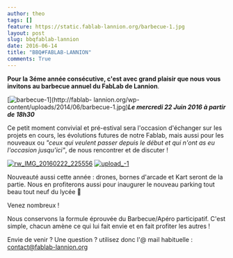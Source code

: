 ```yaml
---
author: theo
tags: []
feature: https://static.fablab-lannion.org/barbecue-1.jpg
layout: post
slug: bbqfablab-lannion
date: 2016-06-14
title: "BBQ#FABLAB-LANNION"
comments: True
---
```

**Pour la 3éme année consécutive, c'est avec grand plaisir que nous vous invitons au barbecue annuel du FabLab de Lannion**.

[![barbecue-1](https://static.fablab-lannion.org/barbecue-1-300x237.jpg)](http://fablab-
lannion.org/wp-content/uploads/2014/06/barbecue-1.jpg)_**Le mercredi 22 Juin
2016 à partir de 18h30**_

Ce petit moment convivial et pré-estival sera l'occasion d'échanger sur les
projets en cours, les évolutions futures de notre Fablab, mais aussi pour les
nouveaux ou _"ceux qui veulent passer depuis le début et qui n'ont as eu
l'occasion jusqu'ici"_, de nous rencontrer et de discuter !

[![rw_IMG_20160222_225556](https://static.fablab-lannion.org/rw_IMG_20160222_225556-225x300.jpg)](http://fablab-lannion.org/wp-content/uploads/2016/02/rw_IMG_20160222_225556.jpg)
[![upload_-1](https://static.fablab-lannion.org/upload_-1-169x300.jpg)](http://fablab-lannion.org/wp-content/uploads/2015/09/upload_-1.jpg)

Nouveauté aussi cette année : drones, bornes d'arcade et Kart seront de la
partie. Nous en profiterons aussi pour inaugurer le nouveau parking tout beau
tout neuf du lycée 🙂

Venez nombreux !

Nous conservons la formule éprouvée du Barbecue/Apéro participatif. C'est
simple, chacun amène ce qui lui fait envie et en fait profiter les autres !

Envie de venir ? Une question ? utilisez donc l'@ mail habituelle :
contact@fablab-lannion.org

